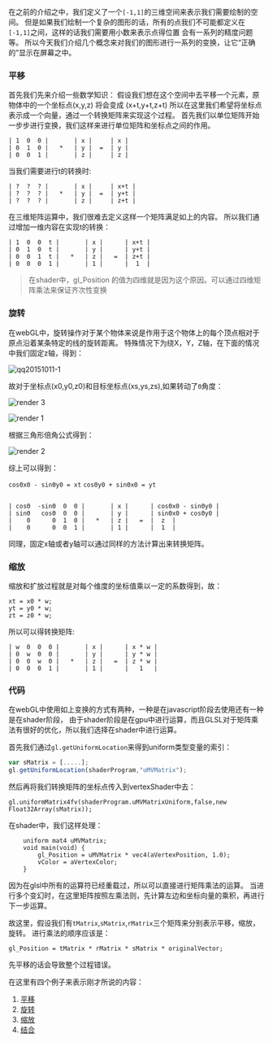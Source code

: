 在之前的介绍之中，我们定义了一个`[-1,1]`的三维空间来表示我们需要绘制的空间。
但是如果我们绘制一个复杂的图形的话，所有的点我们不可能都定义在`[-1,1]`之间，这样的话我们需要用小数来表示点得位置
会有一系列的精度问题等。
所以今天我们介绍几个概念来对我们的图形进行一系列的变换，让它“正确的”显示在屏幕之中。

### 平移

首先我们先来介绍一些数学知识：
假设我们想在这个空间中去平移一个元素，原物体中的一个坐标点(x,y,z) 将会变成 (x+t,y+t,z+t)
所以在这里我们希望将坐标点表示成一个向量，通过一个转换矩阵来实现这个过程。
首先我们以单位矩阵开始一步步进行变换，我们这样来进行单位矩阵和坐标点之间的作用。

```
| 1  0  0 |       | x |     | x |
| 0  1  0 |   *   | y |  =  | y |
| 0  0  1 |       | z |     | z |
```

当我们需要进行t的转换时:

```
| ?  ?  ? |       | x |     | x+t |
| ?  ?  ? |   *   | y |  =  | y+t |
| ?  ?  ? |       | z |     | z+t |
```

在三维矩阵运算中，我们很难去定义这样一个矩阵满足如上的内容。
所以我们通过增加一维内容在实现t的转换：

```
| 1  0  0  t |       | x |      | x+t |
| 0  1  0  t |       | y |      | y+t | 
| 0  0  1  t |   *   | z |   =  | z+t |
| 0  0  0  1 |       | 1 |      |  1  |
```
> 在shader中，gl_Position 的值为四维就是因为这个原因。可以通过四维矩阵乘法来保证齐次性变换


### 旋转 

在webGL中，旋转操作对于某个物体来说是作用于这个物体上的每个顶点相对于原点沿着某条特定的线的旋转距离。
特殊情况下为绕X，Y，Z轴，在下面的情况中我们固定z轴，得到：

![qq20151011-1](https://cloud.githubusercontent.com/assets/4397546/10416104/a97576ca-7039-11e5-924e-56d16a0ea443.png)

故对于坐标点(x0,y0,z0)和目标坐标点(xs,ys,zs),如果转动了`Θ`角度：

![render 3](https://cloud.githubusercontent.com/assets/4397546/10417768/b43915cc-7079-11e5-8193-a657b02b78f0.png)

![render 1](https://cloud.githubusercontent.com/assets/4397546/10417766/b12739ea-7079-11e5-8897-aff2714407bf.png)

根据三角形倍角公式得到：

![render 2](https://cloud.githubusercontent.com/assets/4397546/10417767/b2bf0ddc-7079-11e5-9daf-a0053286e359.png)

综上可以得到：

`cosΘx0 - sinΘy0 = xt`
`cosΘy0 + sinΘx0 = yt`

```

| cosΘ  -sinΘ  0  0 |       | x |      | cosΘx0 - sinΘy0 |
| sinΘ   cosΘ  0  0 |       | y |      | sinΘx0 + cosΘy0 | 
|    0      0  1  0 |   *   | z |   =  |  z  |
|    0      0  0  1 |       | 1 |      |  1  |

```
同理，固定x轴或者y轴可以通过同样的方法计算出来转换矩阵。

### 缩放

缩放和扩放过程就是对每个维度的坐标值乘以一定的系数得到，故：

```
xt = x0 * w;
yt = y0 * w;
zt = z0 * w;
```
所以可以得转换矩阵:


```
| w  0  0  0 |       | x |      | x * w |
| 0  w  0  0 |       | y |      | y * w | 
| 0  0  w  0 |   *   | z |   =  | z * w |
| 0  0  0  1 |       | 1 |      |   1   |
```

### 代码

在webGL中使用如上变换的方式有两种，一种是在javascript阶段去使用还有一种是在shader阶段，
由于shader阶段是在gpu中进行运算，而且GLSL对于矩阵乘法有很好的优化，所以我们选择在shader中进行运算。

首先我们通过`gl.getUniformLocation`来得到uniform类型变量的索引：

```js
var sMatrix = [.....];
gl.getUniformLocation(shaderProgram,"uMVMatrix");
```
然后再将我们转换矩阵的坐标点传入到vertexShader中去：

```
gl.uniformMatrix4fv(shaderProgram.uMVMatrixUniform,false,new Float32Array(sMatrix));
```

在shader中，我们这样处理：
```
	uniform mat4 uMVMatrix;
	void main(void) {
		gl_Position = uMVMatrix * vec4(aVertexPosition, 1.0);
		vColor = aVertexColor;
	}
```
因为在glsl中所有的运算符已经重载过，所以可以直接进行矩阵乘法的运算。
当进行多个变幻时，在这里矩阵按照左乘法则，先计算左边和坐标向量的乘积，再进行下一步运算。

故这里，假设我们有`tMatrix`,`sMatrix`,`rMatrix`三个矩阵来分别表示平移，缩放，旋转。
进行乘法的顺序应该是：

```
gl_Position = tMatrix * rMatrix * sMatrix * originalVector;
```
先平移的话会导致整个过程错误。


在这里有四个例子来表示刚才所说的内容：

1. [平移](https://github.com/VinthonyLab/webgl-tutorial/blob/master/examples/3-1.html)
2. [旋转](https://github.com/VinthonyLab/webgl-tutorial/blob/master/examples/3-2.html)
3. [缩放](https://github.com/VinthonyLab/webgl-tutorial/blob/master/examples/3-3.html)
4. [结合](https://github.com/VinthonyLab/webgl-tutorial/blob/master/examples/3-4.html)

